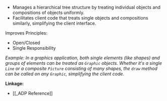 - Manages a hierarchical tree structure by treating individual objects and compositions of objects uniformly.
- Facilitates client code that treats single objects and compositions similarly, simplifying the client interface.

Improves Principles:
- Open/Closed
- Single Responsibility

*Example: In a graphics application, both single elements (like shapes) and groups of elements can be treated as `Graphic` objects. Whether it's a single `Line` or a composite `Picture` consisting of many shapes, the `draw` method can be called on any `Graphic`, simplifying the client code.* 

**Linkage:**
- [[_ADP Reference]]